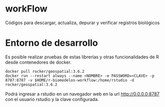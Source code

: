 workFlow
========

Códigos para descargar, actualiza, depurar y verificar registros biológicos

# Entorno de desarrollo

Es posible realizar pruebas de estas librerías y otras funcionalidades de R desde contenedores de docker.

```
docker pull rocker/geospatial:3.6.2
docker run --restart always --name <NOMBRE> -e PASSWORD=<CLAVE> -p 8787:8787 -v $HOME/r-biomodelos-workflow:/home/rstudio -d rocker/geospatial:3.6.2
```

Podrá ingresar a rstudio en un navegador web en la url http://0.0.0.0:8787 con el usuario rstudio y la clave configurada.
